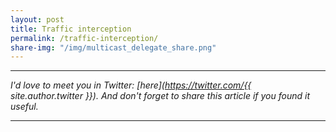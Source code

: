 ```yaml
---
layout: post
title: Traffic interception
permalink: /traffic-interception/
share-img: "/img/multicast_delegate_share.png"
---
```





---

*I'd love to meet you in Twitter: [here](https://twitter.com/{{ site.author.twitter }}). And don't forget to share this article if you found it useful.*

---

[code-injection-article]: http://www.vadimbulavin.com/code-injection-swift/